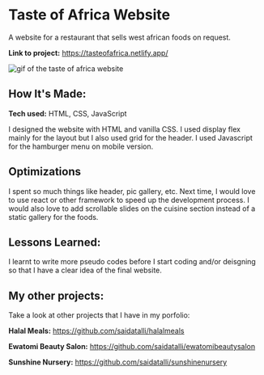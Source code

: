 # Taste of Africa Website
A website for a restaurant that sells west african foods on request. 

**Link to project:** https://tasteofafrica.netlify.app/

![gif of the taste of africa website](https://media.giphy.com/media/ewQmE3HOvYHnsIhYc6/giphy.gif)

## How It's Made:

**Tech used:** HTML, CSS, JavaScript

I designed the website with HTML and vanilla CSS. I used display flex mainly for the layout but I also used grid for the header. I used Javascript for the hamburger menu on mobile version. 

## Optimizations

I spent so much things like header, pic gallery, etc. Next time, I would love to use react or other framework to speed up the development process. I would also love to add scrollable slides on the cuisine section instead of a static gallery for the foods.

## Lessons Learned:

I learnt to write more pseudo codes before I start coding and/or deisgning so that I have a clear idea of the final website.

## My other projects:
Take a look at other projects that I have in my porfolio:

**Halal Meals:** https://github.com/saidatalli/halalmeals

**Ewatomi Beauty Salon:** https://github.com/saidatalli/ewatomibeautysalon

**Sunshine Nursery:** https://github.com/saidatalli/sunshinenursery


